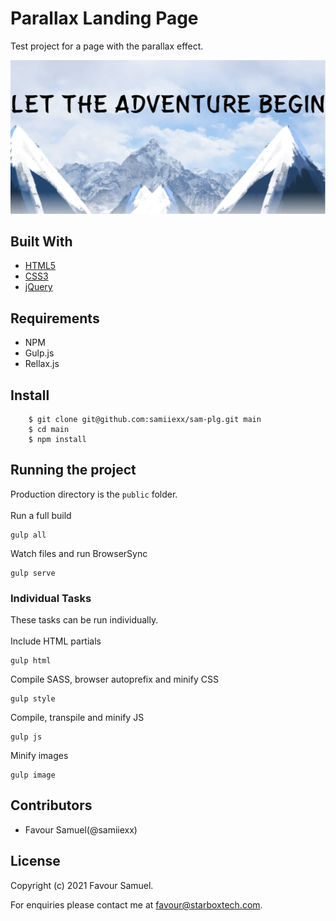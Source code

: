 # Parallax Landing Page
Test project for a page with the parallax effect.

![Parallax Landing Page](screenshot.jpg)

## Built With
- [HTML5](https://developer.mozilla.org/en-US/docs/Web/Guide/HTML/HTML5)
- [CSS3](https://developer.mozilla.org/en-US/docs/Web/CSS)
- [jQuery](https://api.jquery.com/)

## Requirements
 - NPM
 - Gulp.js
 - Rellax.js

## Install
```
    $ git clone git@github.com:samiiexx/sam-plg.git main
    $ cd main
    $ npm install
```

## Running the project
Production directory is the `public` folder.\
\
Run a full build
```
gulp all
```
Watch files and run BrowserSync
```
gulp serve
```
### Individual Tasks
These tasks can be run individually.\
\
Include HTML partials
```
gulp html
```
Compile SASS, browser autoprefix and minify CSS
```
gulp style
```
Compile, transpile and minify JS
```
gulp js
```
Minify images
```
gulp image
```

## Contributors
- Favour Samuel(@samiiexx)

## License
Copyright (c) 2021 Favour Samuel.

For enquiries please contact me at [favour@starboxtech.com](mailto:favour@starboxtech.com).
  